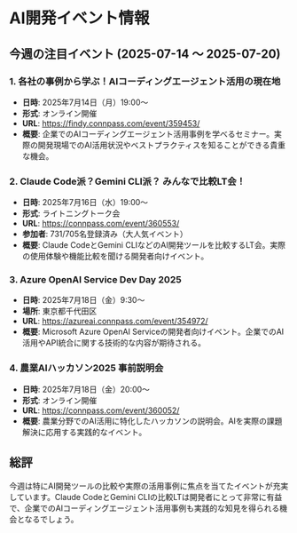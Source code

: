 # AI開発イベント情報

## 今週の注目イベント (2025-07-14 〜 2025-07-20)

### 1. 各社の事例から学ぶ！AIコーディングエージェント活用の現在地
- **日時**: 2025年7月14日（月）19:00〜
- **形式**: オンライン開催
- **URL**: https://findy.connpass.com/event/359453/
- **概要**: 企業でのAIコーディングエージェント活用事例を学べるセミナー。実際の開発現場でのAI活用状況やベストプラクティスを知ることができる貴重な機会。

### 2. Claude Code派？Gemini CLI派？ みんなで比較LT会！
- **日時**: 2025年7月16日（水）19:00〜
- **形式**: ライトニングトーク会
- **URL**: https://connpass.com/event/360553/
- **参加者**: 731/705名登録済み（大人気イベント）
- **概要**: Claude CodeとGemini CLIなどのAI開発ツールを比較するLT会。実際の使用体験や機能比較を聞ける開発者向けイベント。

### 3. Azure OpenAI Service Dev Day 2025
- **日時**: 2025年7月18日（金）9:30〜
- **場所**: 東京都千代田区
- **URL**: https://azureai.connpass.com/event/354972/
- **概要**: Microsoft Azure OpenAI Serviceの開発者向けイベント。企業でのAI活用やAPI統合に関する技術的な内容が期待される。

### 4. 農業AIハッカソン2025 事前説明会
- **日時**: 2025年7月18日（金）20:00〜
- **形式**: オンライン開催
- **URL**: https://connpass.com/event/360052/
- **概要**: 農業分野でのAI活用に特化したハッカソンの説明会。AIを実際の課題解決に応用する実践的なイベント。

## 総評

今週は特にAI開発ツールの比較や実際の活用事例に焦点を当てたイベントが充実しています。Claude CodeとGemini CLIの比較LTは開発者にとって非常に有益で、企業でのAIコーディングエージェント活用事例も実践的な知見を得られる機会となるでしょう。